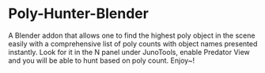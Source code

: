 # Poly-Hunter-Blender
A Blender addon that allows one to find the highest poly object in the scene easily with a comprehensive list of poly counts with object names presented instantly.
Look for it in the N panel under JunoTools, enable Predator View and you will be able to hunt based on poly count. Enjoy~!

